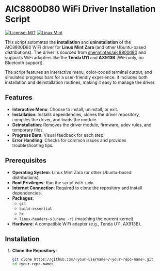 # AIC8800D80 WiFi Driver Installation Script

[![License: MIT](https://img.shields.io/badge/License-MIT-yellow.svg)](https://opensource.org/licenses/MIT)
[![Linux Mint](https://img.shields.io/badge/Linux%20Mint-Zara-green.svg)](https://www.linuxmint.com/)

This script automates the **installation** and **uninstallation** of the AIC8800D80 WiFi driver for **Linux Mint Zara** (and other Ubuntu-based distributions). The driver is sourced from [shenmintao/aic8800d80](https://github.com/shenmintao/aic8800d80) and supports WiFi adapters like the **Tenda U11** and **AX913B** (WiFi only, no Bluetooth support).

The script features an interactive menu, color-coded terminal output, and simulated progress bars for a user-friendly experience. It includes both installation and deinstallation routines, making it easy to manage the driver.

## Features
- **Interactive Menu**: Choose to install, uninstall, or exit.
- **Installation**: Installs dependencies, clones the driver repository, compiles the driver, and loads the module.
- **Deinstallation**: Removes the driver module, firmware, udev rules, and temporary files.
- **Progress Bars**: Visual feedback for each step.
- **Error Handling**: Checks for common issues and provides troubleshooting tips.

## Prerequisites
- **Operating System**: Linux Mint Zara (or other Ubuntu-based distributions).
- **Root Privileges**: Run the script with `sudo`.
- **Internet Connection**: Required to clone the repository and install dependencies.
- **Packages**:
  - `git`
  - `build-essential`
  - `bc`
  - `linux-headers-$(uname -r)` (matching the current kernel)
- **Hardware**: A compatible WiFi adapter (e.g., Tenda U11, AX913B).

## Installation
1. **Clone the Repository**:
   ```bash
   git clone https://github.com/<your-username>/<your-repo-name>.git
   cd <your-repo-name>
